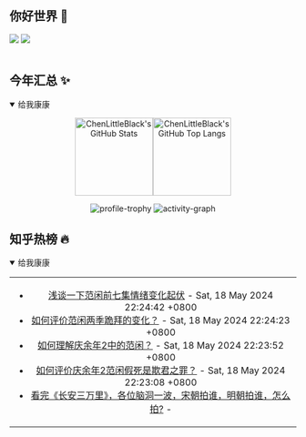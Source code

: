 ## 你好世界 👋

[![](https://img.shields.io/badge/@ChenLittleBlack-1a6c81?style=flat&logo=java&logoColor=1a6c81&label=Java&colorA=ffffff)](https://www.java.com/)
[![](https://img.shields.io/badge/@ChenLittleBlack-41b883?style=flat&logo=vuedotjs&logoColor=41b883&label=Vue&colorA=ffffff)](https://cn.vuejs.org/)

<div align="center">

<img alt="" src="https://readme-typing-svg.herokuapp.com?font=Consolas&center=true&vCenter=true&width=800&height=60&lines=The+traveler+often+arrives%2C+and+the+doer+often+succeeds.">
<img width="800"  height="3" alt="" src="https://camo.githubusercontent.com/82291b0fe831bfc6781e07fc5090cbd0a8b912bb8b8d4fec0696c881834f81ac/68747470733a2f2f70726f626f742e6d656469612f394575424971676170492e676966">

</div>


## 今年汇总 ✨

<details open>

<summary>给我康康</summary>

<div align="center">

<img height="137px" alt="ChenLittleBlack's GitHub Stats" src="https://github-readme-stats-roan-delta.vercel.app/api?username=ChenLittleBlack&hide_title=false&hide_border=true&show_icons=true&include_all_commits=true&line_height=21&bg_color=0,EC6C6C,FFD479,FFFC79,73FA79&theme=graywhite&locale=cn" /><img align="" height="137px" alt="ChenLittleBlack's GitHub Top Langs" src="https://github-readme-stats-roan-delta.vercel.app/api/top-langs/?username=ChenLittleBlack&hide_title=false&hide_border=true&layout=compact&bg_color=0,73FA79,73FDFF,D783FF&theme=graywhite&locale=cn" />

<img alt="profile-trophy" src="https://github-profile-trophy.vercel.app/?username=ChenLittleBlack&theme=algolia&column=-1" />

<img alt="activity-graph" src="https://activity-graph.herokuapp.com/graph?username=ChenLittleBlack&theme=github" />

</div>

</details>


## 知乎热榜 🔥

<details open>

<summary>给我康康</summary>

<div align="center">

<table style="height: 300px;">
<tr>
<td align="center" valign="middle">

<!-- START_SECTION:blog -->
* <a href='http://zhuanlan.zhihu.com/p/698522987?utm_campaign=rss&utm_medium=rss&utm_source=rss&utm_content=title' target='_blank'>浅谈一下范闲前七集情绪变化起伏</a> - Sat, 18 May 2024 22:24:42 +0800
* <a href='http://zhuanlan.zhihu.com/p/698522675?utm_campaign=rss&utm_medium=rss&utm_source=rss&utm_content=title' target='_blank'>如何评价范闲两季跪拜的变化？</a> - Sat, 18 May 2024 22:24:23 +0800
* <a href='http://zhuanlan.zhihu.com/p/698521968?utm_campaign=rss&utm_medium=rss&utm_source=rss&utm_content=title' target='_blank'>如何理解庆余年2中的范闲？</a> - Sat, 18 May 2024 22:23:52 +0800
* <a href='http://zhuanlan.zhihu.com/p/698521375?utm_campaign=rss&utm_medium=rss&utm_source=rss&utm_content=title' target='_blank'>如何评价庆余年2范闲假死是欺君之罪？</a> - Sat, 18 May 2024 22:23:08 +0800
* <a href='http://www.zhihu.com/question/613500879/answer/3141290416?utm_campaign=rss&utm_medium=rss&utm_source=rss&utm_content=title' target='_blank'>看完《长安三万里》，各位脑洞一波，宋朝拍谁，明朝拍谁，怎么拍?</a> - 
<!-- END_SECTION:blog -->

</td>
</tr>
</table>

</div>
</details>
